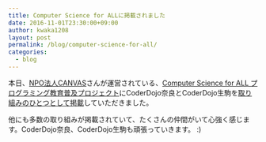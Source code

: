 ```yaml
---
title: Computer Science for ALLに掲載されました
date: 2016-11-01T23:30:00+09:00
author: kwaka1208
layout: post
permalink: /blog/computer-science-for-all/
categories:
  - blog
---
```

本日、[NPO法人CANVAS](http://canvas.ws/)さんが運営されている、[Computer Science for ALL プログラミング教育普及プロジェクト](http://csforall.jp/)にCoderDojo奈良とCoderDojo生駒を[取り組みのひとつとして掲載](http://csforall.jp/activity/504/)していただきました。

他にも多数の取り組みが掲載されていて、たくさんの仲間がいて心強く感じます。CoderDojo奈良、CoderDojo生駒も頑張っていきます。 :)